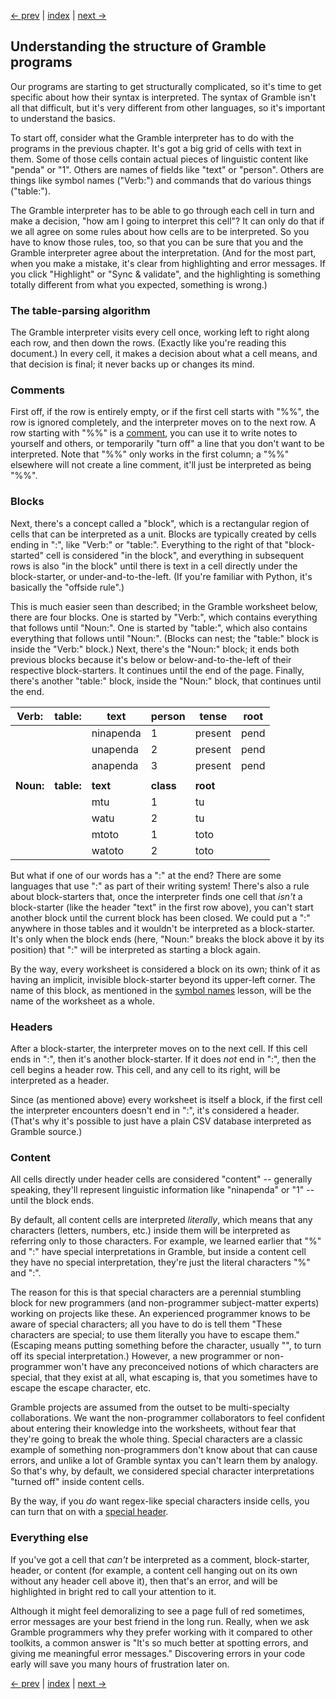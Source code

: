 [<- prev](testing) | [index](../) | [next ->](../)

## Understanding the structure of Gramble programs

Our programs are starting to get structurally complicated, so it's time to get specific about how their syntax is interpreted.  The syntax of Gramble isn't all that difficult, but it's very different from other languages, so it's important to understand the basics.

To start off, consider what the Gramble interpreter has to do with the programs in the previous chapter.  It's got a big grid of cells with text in them.  Some of those cells contain actual pieces of linguistic content like "penda" or "1".  Others are names of fields like "text" or "person".  Others are things like symbol names ("Verb:") and commands that do various things ("table:").

The Gramble interpreter has to be able to go through each cell in turn and make a decision, "how am I going to interpret this cell"?  It can only do that if we all agree on some rules about how cells are to be interpreted.  So you have to know those rules, too, so that you can be sure that you and the Gramble interpreter agree about the interpretation.  (And for the most part, when you make a mistake, it's clear from highlighting and error messages.  If you click "Highlight" or "Sync & validate", and the highlighting is something totally different from what you expected, something is wrong.)

### The table-parsing algorithm

The Gramble interpreter visits every cell once, working left to right along each row, and then down the rows.  (Exactly like you're reading this document.)  In every cell, it makes a decision about what a cell means, and that decision is final; it never backs up or changes its mind.

### Comments

First off, if the row is entirely empty, or if the first cell starts with "%%", the row is ignored completely, and the interpreter moves on to the next row.  A row starting with "%%" is a [comment](../reference/comments), you can use it to write notes to yourself and others, or temporarily "turn off" a line that you don't want to be interpreted.  Note that "%%" only works in the first column; a "%%" elsewhere will not create a line comment, it'll just be interpreted as being "%%".

### Blocks

Next, there's a concept called a "block", which is a rectangular region of cells that can be interpreted as a unit.  Blocks are typically created by cells ending in ":", like "Verb:" or "table:".  Everything to the right of that "block-started" cell is considered "in the block", and everything in subsequent rows is also "in the block" until there is text in a cell directly under the block-starter, or under-and-to-the-left.  (If you're familiar with Python, it's basically the "offside rule".)

This is much easier seen than described; in the Gramble worksheet below, there are four blocks.  One is started by "Verb:", which contains everything that follows until "Noun:".  One is started by "table:", which also contains everything that follows until "Noun:".  (Blocks can nest; the "table:" block is inside the "Verb:" block.)  Next, there's the "Noun:" block; it ends both previous blocks because it's below or below-and-to-the-left of their respective block-starters.  It continues until the end of the page.  Finally, there's another "table:" block, inside the "Noun:" block, that continues until the end.

| Verb: | table: | text | person | tense | root |
|--|---|-----|--------|-------|-----|
| | | ninapenda | 1 | present | pend |
| | | unapenda | 2 | present |  pend |
| | | anapenda | 3 | present |  pend |
| |
**Noun:** | **table:** | **text** | **class** | **root**
| | | mtu | 1 | tu
| | | watu | 2 | tu
| | | mtoto | 1 | toto
| | | watoto | 2 | toto

But what if one of our words has a ":" at the end?  There are some languages that use ":" as part of their writing system!  There's also a rule about block-starters that, once the interpreter finds one cell that *isn't* a block-starter (like the header "text" in the first row above), you can't start another block until the current block has been closed.  We could put a ":" anywhere in those tables and it wouldn't be interpreted as a block-starter.  It's only when the block ends (here, "Noun:" breaks the block above it by its position) that ":" will be interpreted as starting a block again.

By the way, every worksheet is considered a block on its own; think of it as having an implicit, invisible block-starter beyond its upper-left corner.  The name of this block, as mentioned in the [symbol names](symbol-names) lesson, will be the name of the worksheet as a whole.

### Headers

After a block-starter, the interpreter moves on to the next cell.  If this cell ends in ":", then it's another block-starter.  If it does *not* end in ":", then the cell begins a header row.  This cell, and any cell to its right, will be interpreted as a header.

Since (as mentioned above) every worksheet is itself a block, if the first cell the interpreter encounters doesn't end in ":", it's considered a header.  (That's why it's possible to just have a plain CSV database interpreted as Gramble source.)

### Content

All cells directly under header cells are considered "content" -- generally speaking, they'll represent linguistic information like "ninapenda" or "1" -- until the block ends.  

By default, all content cells are interpreted *literally*, which means that any characters (letters, numbers, etc.) inside them will be interpreted as referring only to those characters.  For example, we learned earlier that "%" and ":" have special interpretations in Gramble, but inside a content cell they have no special interpretation, they're just the literal characters "%" and ":".

The reason for this is that special characters are a perennial stumbling block for new programmers (and non-programmer subject-matter experts) working on projects like these.  An experienced programmer knows to be aware of special characters; all you have to do is tell them "These characters are special; to use them literally you have to escape them."  (Escaping means putting something before the character, usually "\", to turn off its special interpretation.)  However, a new programmer or non-programmer won't have any preconceived notions of which characters are special, that they exist at all, what escaping is, that you sometimes have to escape the escape character, etc.

Gramble projects are assumed from the outset to be multi-specialty collaborations.  We want the non-programmer collaborators to feel confident about entering their knowledge into the worksheets, without fear that they're going to break the whole thing.  Special characters are a classic example of something non-programmers don't know about that can cause errors, and unlike a lot of Gramble syntax you can't learn them by analogy.  So that's why, by default, we considered special character interpretations "turned off" inside content cells.

By the way, if you *do* want regex-like special characters inside cells, you can turn that on with a [special header](../reference/regexes).

### Everything else

If you've got a cell that *can't* be interpreted as a comment, block-starter, header, or content (for example, a content cell hanging out on its own without any header cell above it), then that's an error, and will be highlighted in bright red to call your attention to it.

Although it might feel demoralizing to see a page full of red sometimes, error messages are your best friend in the long run.  Really, when we ask Gramble programmers why they prefer working with it compared to other toolkits, a common answer is "It's so much better at spotting errors, and giving me meaningful error messages."  Discovering errors in your code early will save you many hours of frustration later on.

[<- prev](testing) | [index](../) | [next ->](../)